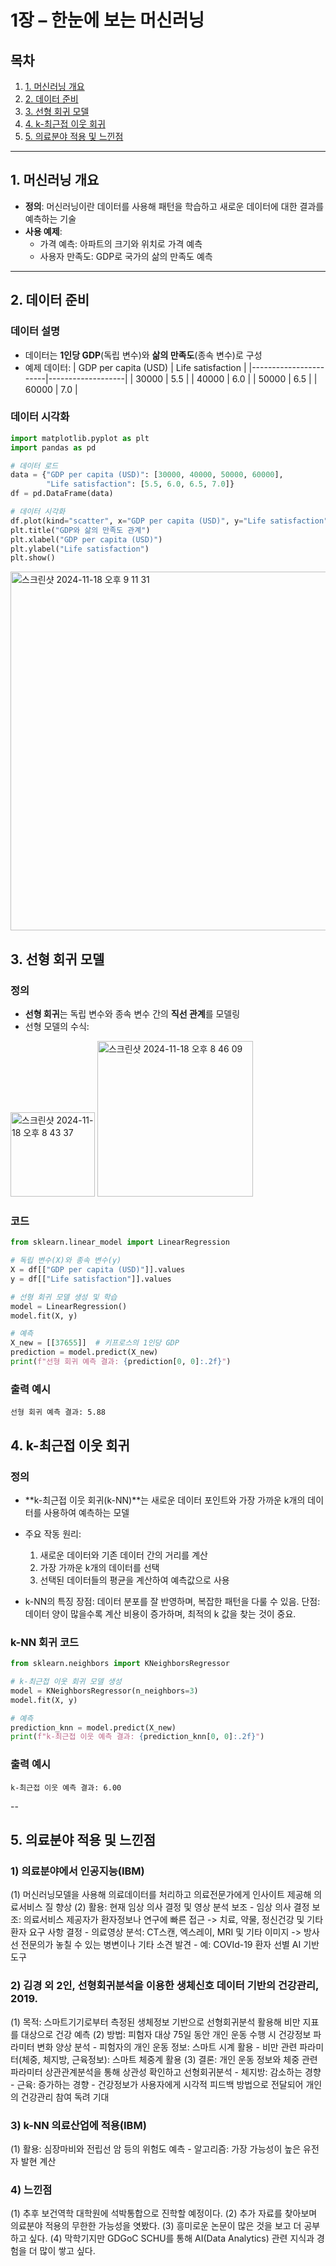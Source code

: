 # 1장 – 한눈에 보는 머신러닝

## 목차
1. [1. 머신러닝 개요](#1-머신러닝-개요)
2. [2. 데이터 준비](#2-데이터-준비)
3. [3. 선형 회귀 모델](#3-선형-회귀-모델)
4. [4. k-최근접 이웃 회귀](#4-k-최근접-이웃-회귀)
5. [5. 의료분야 적용 및 느낀점](#5-의료분야-적용-및-느낀점)

---

## 1. 머신러닝 개요
- **정의**: 머신러닝이란 데이터를 사용해 패턴을 학습하고 새로운 데이터에 대한 결과를 예측하는 기술
- **사용 예제**:
  - 가격 예측: 아파트의 크기와 위치로 가격 예측
  - 사용자 만족도: GDP로 국가의 삶의 만족도 예측

---

## 2. 데이터 준비

### 데이터 설명
- 데이터는 **1인당 GDP**(독립 변수)와 **삶의 만족도**(종속 변수)로 구성
- 예제 데이터:
  | GDP per capita (USD) | Life satisfaction |
  |-----------------------|-------------------|
  | 30000                | 5.5               |
  | 40000                | 6.0               |
  | 50000                | 6.5               |
  | 60000                | 7.0               |

### 데이터 시각화
```python
import matplotlib.pyplot as plt
import pandas as pd

# 데이터 로드
data = {"GDP per capita (USD)": [30000, 40000, 50000, 60000],
        "Life satisfaction": [5.5, 6.0, 6.5, 7.0]}
df = pd.DataFrame(data)

# 데이터 시각화
df.plot(kind="scatter", x="GDP per capita (USD)", y="Life satisfaction")
plt.title("GDP와 삶의 만족도 관계")
plt.xlabel("GDP per capita (USD)")
plt.ylabel("Life satisfaction")
plt.show()
```
<img width="574" alt="스크린샷 2024-11-18 오후 9 11 31" src="https://github.com/user-attachments/assets/b78c0d0d-3fbb-4f40-97cb-a1d66c3ba91a">

## 3. 선형 회귀 모델

### 정의
- **선형 회귀**는 독립 변수와 종속 변수 간의 **직선 관계**를 모델링
- 선형 모델의 수식:
<img width="135" alt="스크린샷 2024-11-18 오후 8 43 37" src="https://github.com/user-attachments/assets/d6178ea5-0190-4c30-a6d0-e7e5072aab69">
<img width="249" alt="스크린샷 2024-11-18 오후 8 46 09" src="https://github.com/user-attachments/assets/c17e8da2-0d34-4ffb-a0ce-82435573db91">

### 코드
```python
from sklearn.linear_model import LinearRegression

# 독립 변수(X)와 종속 변수(y)
X = df[["GDP per capita (USD)"]].values
y = df[["Life satisfaction"]].values

# 선형 회귀 모델 생성 및 학습
model = LinearRegression()
model.fit(X, y)

# 예측
X_new = [[37655]]  # 키프로스의 1인당 GDP
prediction = model.predict(X_new)
print(f"선형 회귀 예측 결과: {prediction[0, 0]:.2f}")
```
### 출력 예시
```
선형 회귀 예측 결과: 5.88
```

## 4. k-최근접 이웃 회귀

### 정의
- **k-최근접 이웃 회귀(k-NN)**는 새로운 데이터 포인트와 가장 가까운 k개의 데이터를 사용하여 예측하는 모델
- 주요 작동 원리:
  1. 새로운 데이터와 기존 데이터 간의 거리를 계산
  2. 가장 가까운 k개의 데이터를 선택
  3. 선택된 데이터들의 평균을 계산하여 예측값으로 사용
     
- k-NN의 특징
장점: 데이터 분포를 잘 반영하며, 복잡한 패턴을 다룰 수 있음.
단점: 데이터 양이 많을수록 계산 비용이 증가하며, 최적의 k 값을 찾는 것이 중요.

### k-NN 회귀 코드

```python
from sklearn.neighbors import KNeighborsRegressor

# k-최근접 이웃 회귀 모델 생성
model = KNeighborsRegressor(n_neighbors=3)
model.fit(X, y)

# 예측
prediction_knn = model.predict(X_new)
print(f"k-최근접 이웃 예측 결과: {prediction_knn[0, 0]:.2f}")
```
### 출력 예시
```
k-최근접 이웃 예측 결과: 6.00
```
-- 

## 5. 의료분야 적용 및 느낀점

### 1) 의료분야에서 인공지능(IBM)
(1) 머신러닝모델을 사용해 의료데이터를 처리하고 의료전문가에게 인사이트 제공해 의료서비스 질 향상
(2) 활용: 현재 임상 의사 결정 및 영상 분석 보조
    - 임상 의사 결정 보조: 의료서비스 제공자가 환자정보나 연구에 빠른 접근
      -> 치료, 약물, 정신건강 및 기타 환자 요구 사항 결정
    - 의료영상 분석: CT스캔, 엑스레이, MRI 및 기타 이미지
      -> 방사선 전문의가 놓칠 수 있는 병변이나 기타 소견 발견
    - 예: COVId-19 환자 선별 AI 기반 도구


### 2) 김경 외 2인, 선형회귀분석을 이용한 생체신호 데이터 기반의 건강관리, 2019.
(1) 목적: 스마트기기로부터 측정된 생체정보 기반으로 선형회귀분석 활용해 비만 지표를 대상으로 건강 예측
(2) 방법: 피험자 대상 75일 동안 개인 운동 수행 시 건강정보 파라미터 변화 양상 분석
    - 피험자의 개인 운동 정보: 스마트 시계 활용
    - 비만 관련 파라미터(체중, 체지방, 근육정보): 스마트 체중계 활용
(3) 결론: 개인 운동 정보와 체중 관련 파라미터 상관관계분석을 통해 상관성 확인하고 선형회귀분석
    - 체지방: 감소하는 경향
    - 근육: 증가하는 경향
    - 건강정보가 사용자에게 시각적 피드백 방법으로 전달되어 개인의 건강관리 참여 독려 기대


### 3) k-NN 의료산업에 적용(IBM)
(1) 활용: 심장마비와 전립선 암 등의 위험도 예측
    - 알고리즘: 가장 가능성이 높은 유전자 발현 계산
      

### 4) 느낀점
(1) 추후 보건역학 대학원에 석박통합으로 진학할 예정이다.
(2) 추가 자료를 찾아보며 의료분야 적용의 무한한 가능성을 엿봤다.
(3) 흥미로운 논문이 많은 것을 보고 더 공부하고 싶다.
(4) 막학기지만 GDGoC SCHU를 통해 AI(Data Analytics) 관련 지식과 경험을 더 많이 쌓고 싶다.
    
